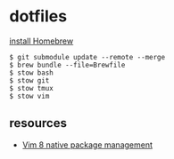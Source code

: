 # dotfiles

[install Homebrew](https://brew.sh/)

    $ git submodule update --remote --merge
    $ brew bundle --file=Brewfile
    $ stow bash
    $ stow git
    $ stow tmux
    $ stow vim

## resources

- [Vim 8 native package management](https://shapeshed.com/vim-packages/)
